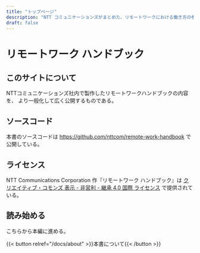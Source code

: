 ```yaml
---
title: "トップページ"
description: "NTT コミュニケーションズがまとめた、リモートワークにおける働き方の参考書です。"
draft: false
---
```


# リモートワーク ハンドブック
## このサイトについて
NTTコミュニケーションズ社内で製作したリモートワークハンドブックの内容を、
より一般化して広く公開するものである。

## ソースコード
本書のソースコードは https://github.com/nttcom/remote-work-handbook で公開している。

## ライセンス
NTT Communications Corporation 作『リモートワーク ハンドブック』は [クリエイティブ・コモンズ 表示 - 非営利 - 継承 4.0 国際 ライセンス](http://creativecommons.org/licenses/by-nc-sa/4.0/) で提供されている。

## 読み始める
こちらから本編に進める。

{{< button relref="/docs/about" >}}本書について{{< /button >}}
